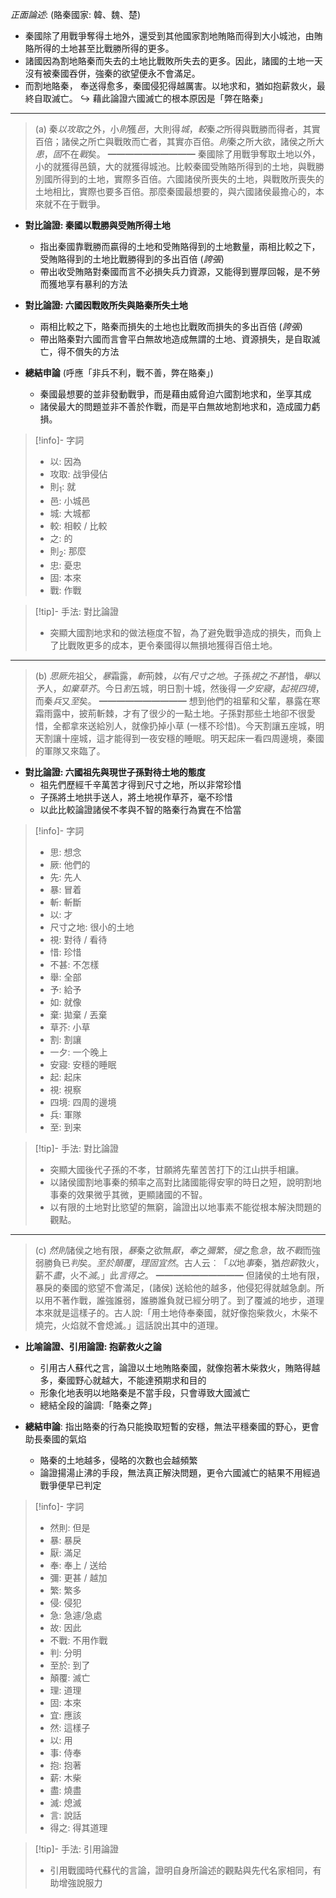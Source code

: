 *正面論述*: (賂秦國家: 韓、魏、楚)
- 秦國除了用戰爭奪得土地外，還受到其他國家割地賄賂而得到大小城池，<span class="hi-green">由賄賂所得的土地甚至比戰勝所得的更多</span>。
- 諸國因為割地賂秦而失去的土地比戰敗所失去的更多。因此，諸國的土地一天沒有被秦國吞併，<span class="hi-green">強秦的欲望便永不會滿足</span>。
- 而割地賂秦， 奉送得愈多，秦國侵犯得越厲害。<span class="hi-green">以地求和，猶如抱薪救火，最終自取滅亡。</span>
↪️ 藉此論證六國滅亡的根本原因是「弊在賂秦」

---

> (a)   秦*以攻取*之外，小*則*獲*邑*，大則得*城*，*較*秦*之*所得與戰勝而得者，其實百倍；諸侯之所亡與戰敗而亡者，其實亦百倍。*則*秦之所大欲，諸侯之所大*患*，*固*不在*戰*矣。
> ━━━━━━━━━━
> 秦國除了用戰爭奪取土地以外，小的就獲得邑鎮，大的就獲得城池。比較秦國受賄賂所得到的土地，與戰勝別國所得到的土地，實際多百倍。六國諸侯所喪失的土地，與戰敗所喪失的土地相比，實際也要多百倍。那麼秦國最想要的，與六國諸侯最擔心的，本來就不在于戰爭。

- **對比論證: 秦國以戰勝與受賄所得土地**
	- 指出秦國靠戰勝而贏得的土地和受賄賂得到的土地數量，兩相比較之下，受賄賂得到的土地比戰勝得到的多出百倍 (*誇張*)
	- 帶出收受賄賂對秦國而言不必損失兵力資源，又能得到豐厚回報，是<span class="hi-green">不勞而獲</span>地享有暴利的方法

- **對比論證: 六國因戰敗所失與賂秦所失土地**
	- 兩相比較之下，賂秦而損失的土地也比戰敗而損失的多出百倍 (*誇張*)
	- 帶出賂秦對六國而言會平白無故地造成無謂的土地、資源損失，是自取滅亡，得不償失的方法

- **總結申論** (呼應「非兵不利，戰不善，弊在賂秦」)
	- 秦國最想要的並非發動戰爭，而是藉由威脅迫六國割地求和，坐享其成
	- 諸侯最大的問題並非不善於作戰，而是平白無故地割地求和，造成國力虧損。

> [!info]- 字詞
> - 以: 因為
> - 攻取: 战爭侵佔
> - 則<sub>1</sub>: 就
> - 邑: 小城邑
> - 城: 大城都
> - 較: 相較 / 比較
> - 之: 的
> - 則<sub>2</sub>: 那麼
> - 忠: 憂忠
> - 固: 本來
> - 戰: 作戰

> [!tip]- 手法: 對比論證
> - 突顯大國割地求和的做法極度不智，為了避免戰爭造成的損失，而負上了比戰敗更多的成本，更令秦國得以無損地獲得百倍土地。

---

> (b)   *思厥先*祖父，*暴*霜露，*斬*荊棘，*以*有*尺寸之地*。子孫*視*之*不甚*惜，*舉*以*予*人，*如棄草芥*。今日*割*五城，明日割十城，然後得*一夕安寢*，*起視四境*，而秦*兵*又*至*矣。
> ━━━━━━━━━━
> 想到他們的祖輩和父輩，暴露在寒霜雨露中，披荊斬棘，才有了很少的一點土地。子孫對那些土地卻不很愛惜，全都拿來送給別人，就像扔掉小草 (一樣不珍惜)。今天割讓五座城，明天割讓十座城，這才能得到一夜安穩的睡眠。明天起床一看四周邊境，秦國的軍隊又來臨了。

- **對比論證: 六國祖先與現世子孫對待土地的態度**
	- 祖先們歷經千辛萬苦才得到尺寸之地，所以非常珍惜
	- 子孫將土地拱手送人，將土地視作草芥，毫不珍惜
	- 以此比較論證諸侯不孝與不智的賂秦行為實在不恰當

> [!info]- 字詞
> - 思: 想念
> - 厥: 他們的
> - 先: 先人
> - 暴: 冒着
> - 斬: 斬斷
> - 以: 才
> - 尺寸之地: 很小的土地
> - 視: 對待 / 看待
> - 惜: 珍惜
> - 不甚: 不怎樣
> - 舉: 全部
> - 予: 給予
> - 如: 就像
> - 棄: 拋棄 / 丟棄
> - 草芥: 小草
> - 割: 割讓
> - 一夕: 一个晚上
> - 安寢: 安穩的睡眠
> - 起: 起床
> - 視: 視察
> - 四境: 四周的邊境
> - 兵: 軍隊
> - 至: 到来

> [!tip]- 手法: 對比論證
> - 突顯大國後代子孫的<span class="hi-green">不孝</span>，甘願將先輩苦苦打下的江山拱手相讓。
> - 以諸侯國割地事秦的頻率之高對比諸國能得安寧的時日之短，說明割地事秦的效果微乎其微，更顯諸國的<span class="hi-green">不智</span>。
> - 以有限的土地對比慾望的無窮，論證出以地事素不能從根本解決問題的觀點。

---

> (c)   *然則*諸侯之地有限，*暴*秦之欲無*厭*，*奉*之*彌繁*，*侵*之愈*急*，故*不戰*而強弱勝負已*判*矣。*至於顛覆*，*理固宜然*。古人云︰「*以*地*事*秦，猶*抱薪*救火，薪不*盡*，火不*滅*。」此*言得之*。
> ━━━━━━━━━━
> 但諸侯的土地有限，暴戾的秦國的慾望不會滿足，(諸侯) 送給他的越多，他侵犯得就越急劇。所以用不著作戰，誰強誰弱，誰勝誰負就已經分明了。到了覆滅的地步，道理本來就是這樣子的。古人說:「用土地侍奉秦國，就好像抱柴救火，木柴不燒完，火焰就不會熄滅。」這話說出其中的道理。

- **比喻論證、引用論證: 抱薪救火之論**
	- 引用古人蘇代之言，論證以土地賄賂秦國，就像抱著木柴救火，賄賂得越多，秦國野心就越大，不能達預期求和目的
	- 形象化地表明以地賂秦是不當手段，只會導致大國滅亡
	- 總結全段的論調:「賂秦之弊」

- **總結申論**: 指出賂秦的行為<span class="hi-green">只能換取短暫的安穩</span>，無法平穩秦國的野心，更會助長秦國的氣焰
	- 賂秦的土地越多，侵略的次數也会越頻繁
	- 論證揚湯止沸的手段，無法真正解決問題，更令六國滅亡的結果不用經過戰爭便早已判定

> [!info]- 字詞
> - 然則: 但是
> - 暴: 暴戾
> - 厭: 滿足
> - 奉: 奉上 / 送给
> - 彌: 更甚 / 越加
> - 繁: 繁多
> - 侵: 侵犯
> - 急: 急遽/急處
> - 故: 因此
> - 不戰: 不用作戰
> - 判: 分明
> - 至於: 到了
> - 顛覆: 滅亡
> - 理: 道理
> - 固: 本來
> - 宜: 應該
> - 然: 這樣子
> - 以: 用
> - 事: 侍奉
> - 抱: 抱著
> - 薪: 木柴
> - 盡: 燒盡
> - 滅: 熄滅
> - 言: 說話
> - 得之: 得其道理

> [!tip]- 手法: 引用論證
> - 引用戰國時代蘇代的言論，證明自身所論述的觀點與先代名家相同，有助增強說服力

